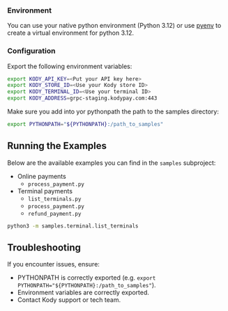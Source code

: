 ### Environment

You can use your native python environment (Python 3.12) or use [pyenv](https://github.com/pyenv/pyenv) to create a virtual environment for python 3.12.

### Configuration

Export the following environment variables:

```bash
export KODY_API_KEY=<Put your API key here>
export KODY_STORE_ID=<Use your Kody store ID>
export KODY_TERMINAL_ID=<Use your terminal ID>
export KODY_ADDRESS=grpc-staging.kodypay.com:443
```

Make sure you add into yor pythonpath the path to the samples directory:

```bash
export PYTHONPATH="${PYTHONPATH}:/path_to_samples"
```

## Running the Examples
Below are the available examples you can find in the `samples` subproject:
- Online payments
    - `process_payment.py`
- Terminal payments
    - `list_terminals.py`
    - `process_payment.py`
    - `refund_payment.py`

```bash
python3 -m samples.terminal.list_terminals
```

## Troubleshooting

If you encounter issues, ensure:

- PYTHONPATH is correctly exported (e.g. `export PYTHONPATH="${PYTHONPATH}:/path_to_samples"`).
- Environment variables are correctly exported.
- Contact Kody support or tech team.